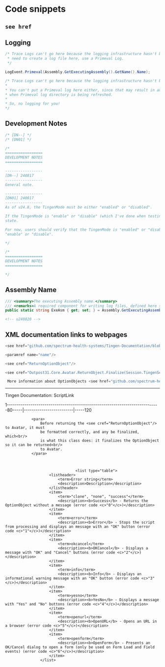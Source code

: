 # Code snippets

## `see href`

## Logging

```csharp
/* Trace Logs can't go here because the logging infrastructure hasn't been initialized yet, so if you
 * need to create a log file here, use a Primeval Log.
 */
```

```csharp
LogEvent.Primeval(Assembly.GetExecutingAssembly().GetName().Name);
```
```csharp
/* Trace Logs can't go here because the logging infrastructure hasn't been initialized yet.
*
* You can't put a Primeval log here either, since that may result in an infinite loop/stack overflow
* when Primeval log directory is being refreshed.
*
* So, no logging for you!
*/
```

## Development Notes

```csharp
/* [DN--] */
/* [DN01] */
```

```csharp
/*
=================
DEVELOPMENT NOTES
=================

-----------------
[DN--] 240817
-----------------
General note.

-----------------
[DN01] 240817
-----------------
As of v24.8, the TingenMode must be either "enabled" or "disabled".

If the TingenMode is "enable" or "disable" (which I've done when testing, so it's not an edge case), the Tingen will enter an "unknown"
state.

For now, users should verify that the TingenMode is "enabled" or "disabled", but it may make sense to catch other valuessuch as
"enable" or "disable".

*/
```

```csharp
/*
=================
DEVELOPMENT NOTES
=================

*/
```

## Assembly Name

```csharp
/// <summary>The executing Assembly name.</summary>
/// <remarks>A required component for writing log files, defined here so it can be used throughout the class.</remarks>
public static string ExeAsm { get; set; } = Assembly.GetExecutingAssembly().GetName().Name;
```

```html
<!-- u240820 -->
```

## XML documentation links to webpages

```csharp
<see href="github.com/spectrum-health-systems/Tingen-Documentation/blob/main/Glossary.md#tingen-configuration">here.</see>

<paramref name="name"/>

<see cref="ReturnOptionObject"/>

<see cref="Outpost31.Core.Avatar.ReturnObject.Finalize(Session.TingenSession, string, string)"/>

 More information about OptionObjects <see href="github.com/spectrum-health-systems/Tingen-Documentation/blob/main/Glossary.md#avatar-optionobject">here</see>
```

***


<seealso href="https://github.com/spectrum-health-systems/Tingen-Documentation/blob/main/Static/ScriptLink.md">Tingen Documentation: ScriptLink</seealso>



1-----------------------------------------------------------------------------80-----|-------------------------|-----120



                <para>
                    Before returning the <see cref="ReturnOptionObject"/> to Avatar, it must
                    be formatted correctly, and any be finalized, which<br/>
                    is what this class does: it finalizes the OptionObject so it can be returned<br/>
                    to Avatar.
                </para>



                                    <list type="table">
                        <listheader>
                            <term>Error string</term>
                            <description>Description</description>
                        </listheader>
                        <item>
                            <term>"clone", "none", "success"</term>
                            <description><b>Success</b> - Returns the OptionObject without a message (error code <c>"0"</c>)</description>
                        </item>
                        <item>
                            <term>error</term>
                            <description><b>Error</b> - Stops the script from processing and displays an message with an "OK" button (error code <c>"1"</c>)</description>
                        </item>
                        <item>
                            <term>okcancel</term>
                            <description><b>OKCancel</b> - Displays a message with "OK" and "Cancel" buttons (error code <c>"2"</c>)</description>
                        </item>
                        <item>
                            <term>info</term>
                            <description><b>Info</b> - Displays an informational warning message with an "OK" button (error code <c>"3"</c>)</description>
                        </item>
                        <item>
                            <term>yesno</term>
                            <description><b>YesNo</b> - Displays a message with "Yes" and "No" buttons (error code <c>"4"</c>)</description>
                        </item>
                        <item>
                            <term>openurl</term>
                            <description><b>OpenURL</b> - Opens an URL in a browser (error code <c>"5"</c>)</description>
                        </item>
                        <item>
                            <term>openform</term>
                            <description><b>OpenForm</b> - Presents an OK/Cancel dialog to open a form (only be used on Form Load and Field events) (error code <c>"6"</c>)</description>
                        </item>
                    </list>    
